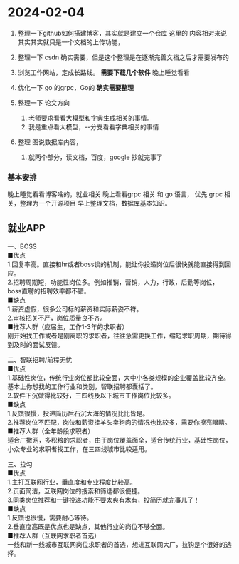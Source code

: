 # 2024-02-04 
1. 整理一下github如何搭建博客，其实就是建立一个仓库
	这里的 内容相对来说其实其实就只是一个文档的上传功能，
2. 整理一下 csdn
	确实需要，但是这个整理是在逐渐完善文档之后才需要发布的
3. 浏览工作网站，定成长路线。
	**需要下载几个软件**
		晚上睡觉看看
4. 优化一下 go 的grpc，Go的
	**确实需要整理**
		
5. 整理一下 论文方向
	1. 老师要求看看大模型和字典生成相关的事情。
	2. 我是重点看大模型，--分支看看字典相关的事情

6. 整理 图说数据库内容，
	1. 就两个部分，读文档，百度，google 抄就完事了
### 基本安排
晚上睡觉看看博客啥的，就业相关
晚上看看grpc 相关 和 go 语言， 优先 grpc 相关，整理为一个开源项目
早上整理文档，数据库基本知识。


## 就业APP

一、BOSS  
■优点  
1.回复率高。直接和hr或者boss谈的机制，能让你投递岗位后很快就能直接得到回应。  
2.招聘周期短，功能性岗位多。例如推销，营销，人力，行政，后勤等岗位，boss直聘的招聘效率都不错。  
■缺点  
1.薪资虚假，很多公司标的薪资和实际薪姿不符。  
2.审核把关不严，岗位质量良不齐。  
■推荐人群（应届生，工作1-3年的求职者）  
刚开始找工作或者是刚离职的求职者，往往急需更换工作，缩短求职周期，期待得到及时的面试反馈。  
  
二、智联招聘/前程无忧  
■优点  
1.基础性岗位，传统行业岗位都比较全面，大中小各类规模的企业覆盖比较齐全。基本上你想找的工作行业和类别，智联招聘都囊括了。  
2.软件下沉做得比较好，三四线及以下城市工作岗位比较多。  
■缺点  
1.反馈很慢，投递简历后石沉大海的情况比比皆是。  
2.推荐岗位不匹配，岗位和薪资挂羊头卖狗肉的情况也比较多，需要你擦亮眼睛。  
■推荐人群（全年龄段求职者）  
适合广撒网，多积粮的求职者，由于岗位覆盖面全，适合传统行业，基础性岗位，小众专业的求职者找工作，在三四线城市比较适用。 

三、拉勾  
■优点  
1.主打互联网行业，垂直度和专业程度比较高。  
2.页面简洁，互联网岗位的搜索和筛选都很便捷。  
3.同类岗位推荐和一键投递功能不要太爽有木有，投简历就完事儿了！  
■缺点  
1.反馈也很慢，需要耐心等待。  
2.垂直度高既是优点也是缺点，其他行业的岗位不够全面。  
■推荐人群（互联网求职者首选）  
一线和新一线城市互联网岗位求职者的首选，想进互联网大厂，拉钩是个很好的选择。


